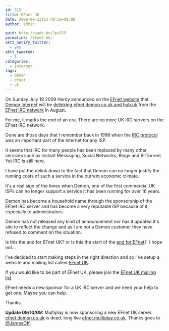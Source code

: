 ```yaml
---
id: 515
title: EFnet UK
date: 2009-09-23T13:40:56+00:00
author: admin

guid: http://wade.be/?p=515
permalink: /efnet-uk/
aktt_notify_twitter:
  - yes
aktt_tweeted:
  - 1
categories:
  - Internet
tags:
  - demon
  - efnet
  - uk
---
```

<p class="lead">
  On Sunday July 19 2009 Hardy announced on the <a href="http://www.efnet.org/">EFnet website</a> that <a href="http://en.wikipedia.org/wiki/Demon_Internet">Demon Internet</a> will be <a href="http://forum.efnet.org/viewtopic.php?t=2491">delinking efnet.demon.co.uk and hub.uk</a> from the <a href="http://en.wikipedia.org/wiki/EFnet">EFnet IRC network</a> in August.
</p>

For me, it marks the end of an era. There are no more UK IRC servers on the EFnet IRC network.

<!--more-->

Gone are those days that I remember back in 1998 when the [IRC protocol](http://tools.ietf.org/html/rfc1459) was an important part of the internet for any ISP.

It seems that IRC for many people has been replaced by many other services such as Instant Messaging, Social Networks, Blogs and BitTorrent. Yet IRC is still here.

I have put the delink down to the fact that Demon can no longer justify the running costs of such a service in the current economic climate.

It's a real sign of the times when Demon, one of the first commercial UK ISPs can no longer support a service it has been running for over 16 years.

Demon has become a household name through the sponsorship of the EFnet IRC server and has become a very reputable ISP because of it, especially to administrators.

Demon has not released any kind of announcement nor has it updated it's site to reflect the change and as I am not a Demon customer they have refused to comment on the situation.

Is this the end for EFnet UK? or Is this the start of the [end for EFnet](http://irchelp.org/irchelp/networks/efnetsux.html)?  I hope not&#8230;

I've decided to start making steps in the right direction and so I've setup a website and mailing list called [EFnet UK](http://www.efnet.org.uk/).

If you would like to be part of EFnet UK, please join the [EFnet UK mailing list](http://efnet.org.uk/mailman/listinfo/efnetuk_efnet.org.uk).

EFnet needs a new sponsor for a UK IRC server and we need your help to get one. Maybe you can help.

Thanks.

**Update 09/10/09:** Multiplay is now sponsoring a new EFnet UK server. [efnet.demon.co.uk](http://stats.efnet.org/servers/view/?sid=8&show=motd) is dead, long live [efnet.multiplay.co.uk](http://stats.efnet.org/servers/view/?sid=127&show=motd). Thanks goes to [@JamesOff](http://twitter.com/jamesoff).